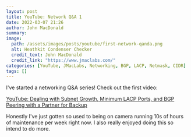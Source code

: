 ```yaml
---
layout: post
title: YouTube: Network Q&A 1
date: 2022-03-07 21:26
author: John MacDonald
summary: 
image:
  path: /assets/images/posts/youtube/first-network-qanda.png
  alt: Heathkit Condenser Checker
  credit_text: John MacDonald
  credit_link: "https://www.jmaclabs.com/"
categories: [YouTube, JMacLabs, Networking, BGP, LACP, Netmask, CIDR]
tags: []
---
```

I've started a networking Q&A series! Check out the first video:

[YouTube: Dealing with Subnet Growth, Minimum LACP Ports, and BGP Peering with a Partner for Backup](https://youtu.be/dgR8xHiTW1Q)

<!--more-->

Honestly I've just gotten so used to being on camera running 10s of hours of maintenance per week right now. I also really enjoyed doing this so intend to do more.